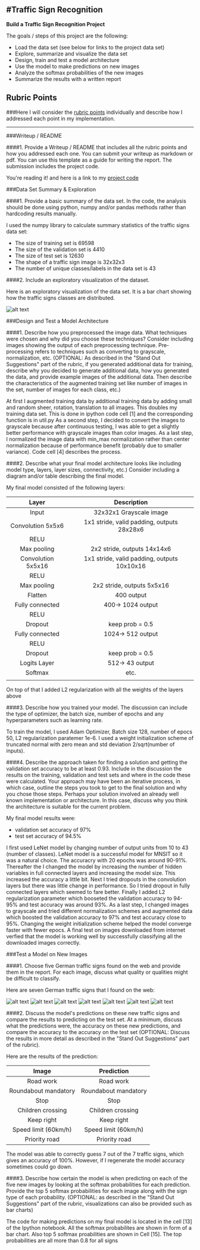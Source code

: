 #**Traffic Sign Recognition** 
---

**Build a Traffic Sign Recognition Project**

The goals / steps of this project are the following:
* Load the data set (see below for links to the project data set)
* Explore, summarize and visualize the data set
* Design, train and test a model architecture
* Use the model to make predictions on new images
* Analyze the softmax probabilities of the new images
* Summarize the results with a written report


[//]: # (Image References)

[image1]: ./results/visualization.png "Visualization"
[image2]: ./new_images/0.jpg "Traffic Sign 1"
[image3]: ./new_images/1.jpg "Traffic Sign 2"
[image4]: ./new_images/2.jpg "Traffic Sign 3"
[image5]: ./new_images/3.jpg "Traffic Sign 4"
[image6]: ./new_images/4.jpg "Traffic Sign 5"
[image7]: ./new_images/5.jpg "Traffic Sign 6"
[image8]: ./new_images/6.jpg "Traffic Sign 7"
## Rubric Points
###Here I will consider the [rubric points](https://review.udacity.com/#!/rubrics/481/view) individually and describe how I addressed each point in my implementation.  

---
###Writeup / README

####1. Provide a Writeup / README that includes all the rubric points and how you addressed each one. You can submit your writeup as markdown or pdf. You can use this template as a guide for writing the report. The submission includes the project code.

You're reading it! and here is a link to my [project code](https://github.com/crack00ns/SLD-Traffic-Signs-Detection-Project2)

###Data Set Summary & Exploration

####1. Provide a basic summary of the data set. In the code, the analysis should be done using python, numpy and/or pandas methods rather than hardcoding results manually.

I used the numpy library to calculate summary statistics of the traffic
signs data set:

* The size of training set is 69598
* The size of the validation set is 4410
* The size of test set is 12630
* The shape of a traffic sign image is 32x32x3
* The number of unique classes/labels in the data set is 43

####2. Include an exploratory visualization of the dataset.

Here is an exploratory visualization of the data set. It is a bar chart showing how the traffic signs classes are distributed.

![alt text][image1]

###Design and Test a Model Architecture

####1. Describe how you preprocessed the image data. What techniques were chosen and why did you choose these techniques? Consider including images showing the output of each preprocessing technique. Pre-processing refers to techniques such as converting to grayscale, normalization, etc. (OPTIONAL: As described in the "Stand Out Suggestions" part of the rubric, if you generated additional data for training, describe why you decided to generate additional data, how you generated the data, and provide example images of the additional data. Then describe the characteristics of the augmented training set like number of images in the set, number of images for each class, etc.)

At first I augmented training data by additional training data by adding small and random sheer, rotation, translation to all images. This doubles my training data set. This is done in ipython code cell [1] and the corresponding function is in util.py
As a second step, I decided to convert the images to grayscale because after continuous testing, I was able to get a slightly better performance with grayscale images than color images. As a last step, I normalized the image data with min_max normalization rather than center normalization because of performance benefit (probably due to smaller variance). Code cell [4] describes the process.


####2. Describe what your final model architecture looks like including model type, layers, layer sizes, connectivity, etc.) Consider including a diagram and/or table describing the final model.

My final model consisted of the following layers:

| Layer         		|     Description	        					| 
|:---------------------:|:---------------------------------------------:| 
| Input         		| 32x32x1 Grayscale image   					| 
| Convolution 5x5x6     | 1x1 stride, valid padding, outputs 28x28x6 	|
| RELU					|												|
| Max pooling	      	| 2x2 stride,  outputs 14x14x6 				    |
| Convolution 5x5x16    | 1x1 stride, valid padding, outputs 10x10x16   |
| RELU                  |                                               |
| Max pooling           | 2x2 stride,  outputs 5x5x16                   |
| Flatten               | 400 output                                    |
| Fully connected	    | 400-> 1024 output  							|
| RELU                  |                                               |
| Dropout               | keep prob = 0.5                               |
| Fully connected       | 1024-> 512 output                             |
| RELU                  |                                               |
| Dropout               | keep prob = 0.5                               |
| Logits Layer          | 512-> 43 output                               |
| Softmax				| etc.        									|
|						|												|

On top of that I added L2 regularization with all the weights of the layers above  

####3. Describe how you trained your model. The discussion can include the type of optimizer, the batch size, number of epochs and any hyperparameters such as learning rate.

To train the model, I used Adam Optimizer, Batch size 128, number of epocs 50, L2 regularization paratemer 1e-6. I used a weight initialization scheme of truncated normal with zero mean and std deviation 2/sqrt(number of inputs).

####4. Describe the approach taken for finding a solution and getting the validation set accuracy to be at least 0.93. Include in the discussion the results on the training, validation and test sets and where in the code these were calculated. Your approach may have been an iterative process, in which case, outline the steps you took to get to the final solution and why you chose those steps. Perhaps your solution involved an already well known implementation or architecture. In this case, discuss why you think the architecture is suitable for the current problem.

My final model results were:
* validation set accuracy of 97% 
* test set accuracy of 94.5%

I first used LeNet model by changing number of output units from 10 to 43 (number of classes). LeNet model is a successful model for MNSIT so it was a natural choice. The accuracry with 20 epochs was around 90-91%. Thereafter the I changed the model by increasing the number of hidden variables in full connected layers and increasing the model size. This increased the accuracy a little bit. Next I tried dropouts in the convolution layers but there was little change in performance. So I tried dropout in fully connected layers which seemed to fare better. Finally I added L2 regularization parameter which booseted the validation accuracy to 94-95% and test accuracy was around 93%. As a last step, I changed images to grayscale and tried different normalization schemes and augmented data which boosted the validation accuracy to 97% and test accuracy close to 95%. Changing the weight initialization scheme helped the model converge faster with fewer epocs. A final test on images downloaded from internet verfied that the model is working well by successfully classifying all the downloaded images correctly.
 

###Test a Model on New Images

####1. Choose five German traffic signs found on the web and provide them in the report. For each image, discuss what quality or qualities might be difficult to classify.

Here are seven German traffic signs that I found on the web:

![alt text][image2] ![alt text][image3] ![alt text][image4] 
![alt text][image5] ![alt text][image6] ![alt text][image7]
![alt text][image8]


####2. Discuss the model's predictions on these new traffic signs and compare the results to predicting on the test set. At a minimum, discuss what the predictions were, the accuracy on these new predictions, and compare the accuracy to the accuracy on the test set (OPTIONAL: Discuss the results in more detail as described in the "Stand Out Suggestions" part of the rubric).

Here are the results of the prediction:

| Image			        |     Prediction	        					| 
|:---------------------:|:---------------------------------------------:| 
| Road work      		| Road work    									| 
| Roundabout mandatory  | Roundabout mandatory 							|
| Stop					| Stop											|
| Children crossing	    | Children crossing					 			|
| Keep right			| Keep right      							    |
| Speed limit (60km/h)  | Speed limit (60km/h)                          |
| Priority road         | Priority road                                 |


The model was able to correctly guess 7 out of the 7 traffic signs, which gives an accuracy of 100%. However, if I regenerate the model accuracy sometimes could go down.

####3. Describe how certain the model is when predicting on each of the five new images by looking at the softmax probabilities for each prediction. Provide the top 5 softmax probabilities for each image along with the sign type of each probability. (OPTIONAL: as described in the "Stand Out Suggestions" part of the rubric, visualizations can also be provided such as bar charts)

The code for making predictions on my final model is located in the cell [13] of the Ipython notebook. All the softmax probabilites are shown in form of a bar chart. Also top 5 softmax proabilities are shown in Cell [15]. The top probabilities are all more than 0.8 for all signs

